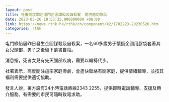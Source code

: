 ```yaml
---
layout: post
title: 社署高度關注屯門企圖謀殺及自殺案　提供適切協助
date: 2023-05-26 10:53:35.000000000 +08:00
link: https://news.rthk.hk/rthk/ch/component/k2/1702223-20230526.htm
categories: rthk
---
```


屯門綠怡居昨日發生企圖謀殺及自殺案，一名60多歲男子懷疑企圖用膠袋套著其女兒頭部，男子之後留下遺書自殺。

消息指，死者女兒有先天腦部疾病，需要以輪椅代步。

社署表示，高度關注這宗家庭慘劇，會盡快聯絡有關家庭，提供情緒輔導，並按其福利需要提供適切協助。

發言人說，署方設有24小時電話熱線2343 2255，提供即時電話輔導、支援及轉介服務。有需要的市民可隨時致電求助。
